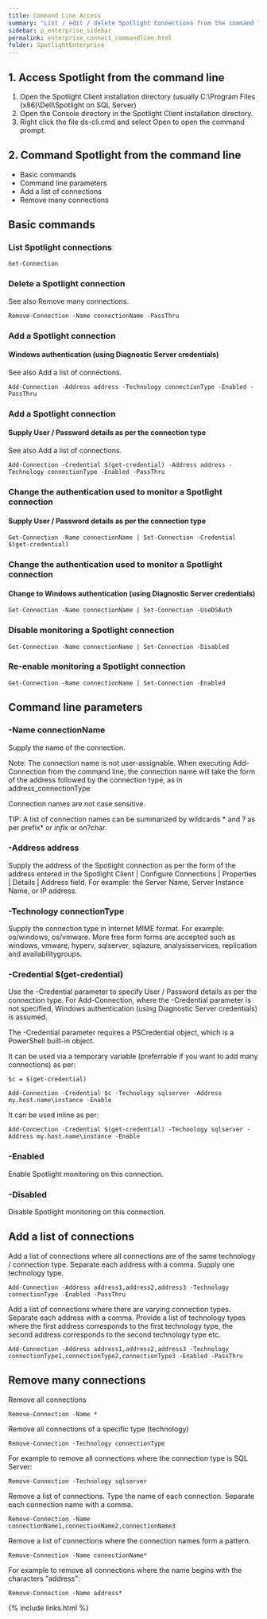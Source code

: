 ```yaml
---
title: Command Line Access
summary: "List / edit / delete Spotlight Connections from the command line."
sidebar: p_enterprise_sidebar
permalink: enterprise_connect_commandline.html
folder: SpotlightEnterprise
---
```




## 1. Access Spotlight from the command line

1. Open the Spotlight Client installation directory (usually C:\Program Files (x86)\Dell\Spotlight on SQL Server)
2. Open the Console directory in the Spotlight Client installation directory.
3. Right click the file ds-cli.cmd and select Open to open the command prompt.

## 2. Command Spotlight from the command line

* Basic commands
* Command line parameters
* Add a list of connections
* Remove many connections

## Basic commands

### List Spotlight connections

```
Get-Connection
```


### Delete a Spotlight connection

See also Remove many connections.

```
Remove-Connection -Name connectionName -PassThru
```



### Add a Spotlight connection

#### Windows authentication (using Diagnostic Server credentials)

See also Add a list of connections.

```
Add-Connection -Address address -Technology connectionType -Enabled -PassThru
```



### Add a Spotlight connection

#### Supply User / Password details as per the connection type

See also Add a list of connections.

```
Add-Connection -Credential $(get-credential) -Address address -Technology connectionType -Enabled -PassThru
```



### Change the authentication used to monitor a Spotlight connection

#### Supply User / Password details as per the connection type

```
Get-Connection -Name connectionName | Set-Connection -Credential $(get-credential)
```



### Change the authentication used to monitor a Spotlight connection

#### Change to Windows authentication (using Diagnostic Server credentials)

```
Get-Connection -Name connectionName | Set-Connection -UseDSAuth
```


### Disable monitoring a Spotlight connection

```
Get-Connection -Name connectionName | Set-Connection -Disabled
```

### Re-enable monitoring a Spotlight connection

```
Get-Connection -Name connectionName | Set-Connection -Enabled
```

## Command line parameters

### -Name connectionName

Supply the name of the connection.

Note: The connection name is not user-assignable. When executing Add-Connection from the command line, the connection name will take the form of the address followed by the connection type, as in address_connectionType

Connection names are not case sensitive.

TIP: A list of connection names can be summarized by wildcards * and ? as per prefix* or *infix* or on?char.

### -Address address

Supply the address of the Spotlight connection as per the form of the address entered in the Spotlight Client \| Configure Connections \| Properties \| Details \| Address field. For example: the Server Name, Server Instance Name, or IP address.

### -Technology connectionType

Supply the connection type in Internet MIME format. For example: os/windows, os/vmware. More free form forms are accepted such as windows, vmware, hyperv, sqlserver, sqlazure, analysisservices, replication and availabilitygroups.

### -Credential $(get-credential)

Use the -Credential parameter to specify User / Password details as per the connection type. For Add-Connection, where the -Credential parameter is not specified, Windows authentication (using Diagnostic Server credentials) is assumed.

The -Credential parameter requires a PSCredential object, which is a PowerShell built-in object.

It can be used via a temporary variable (preferrable if you want to add many connections) as per:

```
$c = $(get-credential)

Add-Connection -Credential $c -Technology sqlserver -Address my.host.name\instance -Enable
```

It can be used inline as per:

```
Add-Connection -Credential $(get-credential) -Technology sqlserver -Address my.host.name\instance -Enable
```

### -Enabled

Enable Spotlight monitoring on this connection.


### -Disabled


Disable Spotlight monitoring on this connection.


## Add a list of connections

Add a list of connections where all connections are of the same technology / connection type. Separate each address with a comma. Supply one technology type.

```
Add-Connection -Address address1,address2,address3 -Technology connectionType -Enabled -PassThru
```

Add a list of connections where there are varying connection types. Separate each address with a comma. Provide a list of technology types where the first address corresponds to the first technology type, the second address corresponds to the second technology type etc.

```
Add-Connection -Address address1,address2,address3 -Technology connectionType1,connectionType2,connectionType3 -Enabled -PassThru
```


## Remove many connections

Remove all connections

```
Remove-Connection -Name *
```


Remove all connections of a specific type (technology)

```
Remove-Connection -Technology connectionType
```

For example to remove all connections where the connection type is SQL Server:

```
Remove-Connection -Technology sqlserver
```

Remove a list of connections. Type the name of each connection. Separate each connection name with a comma.

```
Remove-Connection -Name connectionName1,connectionName2,connectionName3
```

Remove a list of connections where the connection names form a pattern.

```
Remove-Connection -Name connectionName*
```

For example to remove all connections where the name begins with the characters "address":

```
Remove-Connection -Name address*
```


{% include links.html %}
